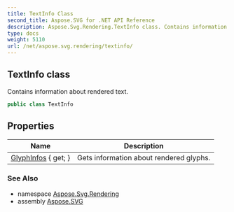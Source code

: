 ```yaml
---
title: TextInfo Class
second_title: Aspose.SVG for .NET API Reference
description: Aspose.Svg.Rendering.TextInfo class. Contains information about rendered text
type: docs
weight: 5110
url: /net/aspose.svg.rendering/textinfo/
---
```

## TextInfo class

Contains information about rendered text.

```csharp
public class TextInfo
```

## Properties

| Name | Description |
| --- | --- |
| [GlyphInfos](../../aspose.svg.rendering/textinfo/glyphinfos/) { get; } | Gets information about rendered glyphs. |

### See Also

* namespace [Aspose.Svg.Rendering](../../aspose.svg.rendering/)
* assembly [Aspose.SVG](../../)
